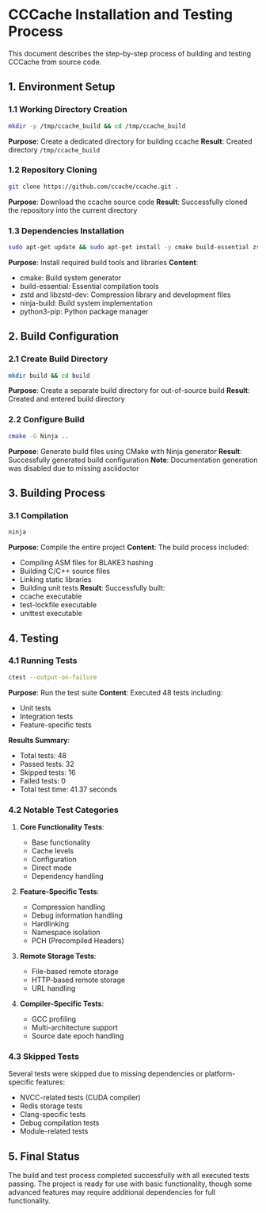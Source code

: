 # CCCache Installation and Testing Process

This document describes the step-by-step process of building and testing CCCache from source code.

## 1. Environment Setup

### 1.1 Working Directory Creation
```bash
mkdir -p /tmp/ccache_build && cd /tmp/ccache_build
```
**Purpose**: Create a dedicated directory for building ccache
**Result**: Created directory `/tmp/ccache_build`

### 1.2 Repository Cloning
```bash
git clone https://github.com/ccache/ccache.git .
```
**Purpose**: Download the ccache source code
**Result**: Successfully cloned the repository into the current directory

### 1.3 Dependencies Installation
```bash
sudo apt-get update && sudo apt-get install -y cmake build-essential zstd libzstd-dev ninja-build python3-pip
```
**Purpose**: Install required build tools and libraries
**Content**:
- cmake: Build system generator
- build-essential: Essential compilation tools
- zstd and libzstd-dev: Compression library and development files
- ninja-build: Build system implementation
- python3-pip: Python package manager

## 2. Build Configuration

### 2.1 Create Build Directory
```bash
mkdir build && cd build
```
**Purpose**: Create a separate build directory for out-of-source build
**Result**: Created and entered build directory

### 2.2 Configure Build
```bash
cmake -G Ninja ..
```
**Purpose**: Generate build files using CMake with Ninja generator
**Result**: Successfully generated build configuration
**Note**: Documentation generation was disabled due to missing asciidoctor

## 3. Building Process

### 3.1 Compilation
```bash
ninja
```
**Purpose**: Compile the entire project
**Content**: The build process included:
- Compiling ASM files for BLAKE3 hashing
- Building C/C++ source files
- Linking static libraries
- Building unit tests
**Result**: Successfully built:
- ccache executable
- test-lockfile executable
- unittest executable

## 4. Testing

### 4.1 Running Tests
```bash
ctest --output-on-failure
```
**Purpose**: Run the test suite
**Content**: Executed 48 tests including:
- Unit tests
- Integration tests
- Feature-specific tests

**Results Summary**:
- Total tests: 48
- Passed tests: 32
- Skipped tests: 16
- Failed tests: 0
- Total test time: 41.37 seconds

### 4.2 Notable Test Categories
1. **Core Functionality Tests**:
   - Base functionality
   - Cache levels
   - Configuration
   - Direct mode
   - Dependency handling

2. **Feature-Specific Tests**:
   - Compression handling
   - Debug information handling
   - Hardlinking
   - Namespace isolation
   - PCH (Precompiled Headers)

3. **Remote Storage Tests**:
   - File-based remote storage
   - HTTP-based remote storage
   - URL handling

4. **Compiler-Specific Tests**:
   - GCC profiling
   - Multi-architecture support
   - Source date epoch handling

### 4.3 Skipped Tests
Several tests were skipped due to missing dependencies or platform-specific features:
- NVCC-related tests (CUDA compiler)
- Redis storage tests
- Clang-specific tests
- Debug compilation tests
- Module-related tests

## 5. Final Status

The build and test process completed successfully with all executed tests passing. The project is ready for use with basic functionality, though some advanced features may require additional dependencies for full functionality.
